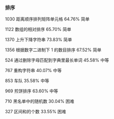 ### 排序

1030 距离顺序排列矩阵单元格 64.76% 简单 

1122 数组的相对排序 65.70% 简单 

1370 上升下降字符串 73.83% 简单 

1356 根据数字二进制下 1 的数目排序 67.52% 简单 

524 通过删除字母匹配到字典里最长单词 45.58% 中等 

767 重构字符串 40.07% 中等 

853 车队 35.58% 中等 

969 煎饼排序 63.60% 中等 

710 黑名单中的随机数 30.04% 困难 

327 区间和的个数 33.55% 困难 
